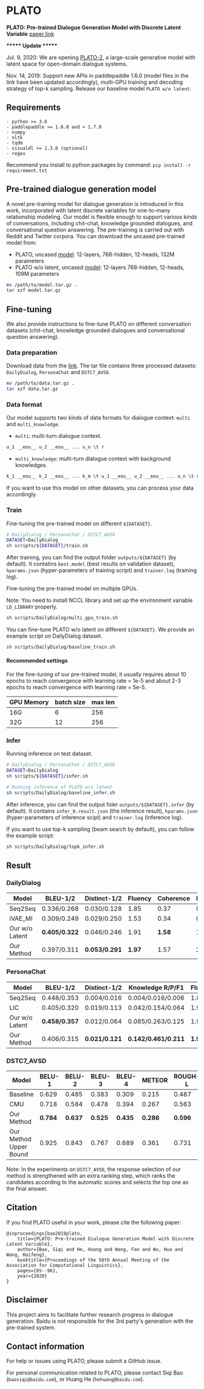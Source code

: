 # PLATO
**PLATO: Pre-trained Dialogue Generation Model with Discrete Latent Variable**
[paper link](https://www.aclweb.org/anthology/2020.acl-main.9.pdf)

**\*\*\*\*\* Update \*\*\*\*\***

Jul. 9, 2020: We are opening [PLATO-2](https://github.com/PaddlePaddle/Knover/tree/master/plato-2), a large-scale generative model with latent space for open-domain dialogue systems.

Nov. 14, 2019: Support new APIs in paddlepaddle 1.6.0 (model files in the link have been updated accordingly), multi-GPU training and decoding strategy of top-k sampling. Release our baseline model `PLATO w/o latent`.

## Requirements
```
- python >= 3.6
- paddlepaddle >= 1.6.0 and < 1.7.0
- numpy
- nltk
- tqdm
- visualdl >= 1.3.0 (optional)
- regex
```
Recommend you install to python packages by command: `pip install -r requirement.txt`

## Pre-trained dialogue generation model
A novel pre-training model for dialogue generation is introduced in this work, incorporated with latent discrete variables for one-to-many relationship modeling. Our model is flexible enough to support various kinds of conversations, including chit-chat, knowledge grounded dialogues, and conversational question answering. The pre-training is carried out with Reddit and Twitter corpora. You can download the uncased pre-trained model from:
* PLATO, uncased [model](https://baidu-nlp.bj.bcebos.com/PLATO/model.tar.gz): 12-layers, 768-hidden, 12-heads, 132M parameters
* PLATO w/o latent, uncased [model](https://baidu-nlp.bj.bcebos.com/PLATO/model-baseline.tar.gz): 12-layers 768-hidden, 12-heads, 109M parameters

```bash
mv /path/to/model.tar.gz .
tar xzf model.tar.gz
```

## Fine-tuning
We also provide instructions to fine-tune PLATO on different conversation datasets (chit-chat, knowledge grounded dialogues and conversational question answering).

### Data preparation
Download data from the [link](https://baidu-nlp.bj.bcebos.com/PLATO/data.tar.gz).
The tar file contains three processed datasets: `DailyDialog`, `PersonaChat` and `DSTC7_AVSD`.
```bash
mv /path/to/data.tar.gz .
tar xzf data.tar.gz
```

### Data format
Our model supports two kinds of data formats for dialogue context: `multi` and `multi_knowledge`.
* `multi`: multi-turn dialogue context.
```txt
u_1 __eou__ u_2 __eou__ ... u_n \t r
```
* `multi_knowledge`: multi-turn dialogue context with background knowledges.
```txt
k_1 __eou__ k_2 __eou__ ... k_m \t u_1 __eou__ u_2 __eou__ ... u_n \t r
```

If you want to use this model on other datasets, you can process your data accordingly.

### Train
Fine-tuning the pre-trained model on different `${DATASET}`.
```bash
# DailyDialog / PersonaChat / DSTC7_AVSD
DATASET=DailyDialog
sh scripts/${DATASET}/train.sh
```
After training, you can find the output folder `outputs/${DATASET}` (by default). It contatins `best.model` (best results on validation dataset), `hparams.json` (hyper-parameters of training script) and `trainer.log` (training log).


Fine-tuning the pre-trained model on multiple GPUs.

Note: You need to install NCCL library and set up the environment variable `LD_LIBRARY` properly.
```bash
sh scripts/DailyDialog/multi_gpu_train.sh
```

You can fine-tune PLATO w/o latent on different `${DATASET}`. We provide an example script on DailyDialog dataset.
```bash
sh scripts/DailyDialog/baseline_train.sh
```

#### Recommended settings

For the fine-tuning of our pre-trained model, it usually requires about 10 epochs to reach convergence with learning rate = 1e-5 and about 2-3 epochs to reach convergence with learning rate = 5e-5.

GPU Memory | batch size | max len
------|------|------
16G | 6 | 256
32G | 12 | 256

### Infer
Running inference on test dataset.
```bash
# DailyDialog / PersonaChat / DSTC7_AVSD
DATASET=DailyDialog
sh scripts/${DATASET}/infer.sh

# Running inference of PLATO w/o latent
sh scripts/DailyDialog/baseline_infer.sh
```
After inference, you can find the output foler `outputs/${DATASET}.infer` (by default). It contains `infer_0.result.json` (the inference result), `hparams.json` (hyper-parameters of inference scipt) and `trainer.log` (inference log).

If you want to use top-k sampling (beam search by default), you can follow the example script:
```bash
sh scripts/DailyDialog/topk_infer.sh
```

## Result

### DailyDialog
Model | BLEU-1/2 | Distinct-1/2 | Fluency | Coherence | Informativeness | Overall
------|------|------|------|------|------|-------
Seq2Seq | 0.336/0.268 | 0.030/0.128 | 1.85 | 0.37 | 0.44 | 0.33
iVAE_MI | 0.309/0.249 | 0.029/0.250 | 1.53 | 0.34 | 0.59 | 0.30
Our w/o Latent | **0.405/0.322** | 0.046/0.246 | 1.91 | **1.58** | 1.03 | 1.44
Our Method | 0.397/0.311 | **0.053/0.291** | **1.97** | 1.57 | **1.23** | **1.48**

### PersonaChat
Model | BLEU-1/2 | Distinct-1/2 | Knowledge R/P/F1 | Fluency | Coherence | Informativeness | Overall
------|------|------|------|------|------|-------|-------
Seq2Seq | 0.448/0.353 | 0.004/0.016 | 0.004/0.016/0.006 | 1.82 | 0.37 | 0.85 | 0.34
LIC | 0.405/0.320 | 0.019/0.113 | 0.042/0.154/0.064 | 1.95 | 1.34 | 1.09 | 1.29
Our w/o Latent | **0.458/0.357** | 0.012/0.064 | 0.085/0.263/0.125 | 1.98 | 1.36 | 1.04 | 1.30
Our Method | 0.406/0.315 | **0.021/0.121** | **0.142/0.461/0.211** | **1.99** | **1.51** | **1.70** | **1.50**

### DSTC7_AVSD
Model | BELU-1 | BELU-2 | BLEU-3 | BLEU-4 | METEOR | ROUGH-L | CIDEr
------|------|------|------|------|------|-------|-------
Baseline | 0.629 | 0.485 | 0.383 | 0.309 | 0.215 | 0.487 | 0.746
CMU | 0.718 | 0.584 | 0.478 | 0.394 | 0.267 | 0.563 | 1.094
Our Method | **0.784** | **0.637** | **0.525** | **0.435** | **0.286** | **0.596** | **1.209**
Our Method Upper Bound | 0.925 | 0.843 | 0.767 | 0.689 | 0.361 | 0.731 | 1.716

Note: In the experiments on `DSTC7_AVSD`, the response selection of our method is strengthened with an extra ranking step, which ranks the candidates according to the automatic scores and selects the top one as the final answer.

## Citation
If you find PLATO useful in your work, please cite the following paper:
```
@inproceedings{bao2019plato,
    title={PLATO: Pre-trained Dialogue Generation Model with Discrete Latent Variable},
    author={Bao, Siqi and He, Huang and Wang, Fan and Wu, Hua and Wang, Haifeng},
    booktitle={Proceedings of the 58th Annual Meeting of the Association for Computational Linguistics},
    pages={85--96},
    year={2020}
}
```

## Disclaimer
This project aims to facilitate further research progress in dialogue generation. Baidu is not responsible for the 3rd party's generation with the pre-trained system.

## Contact information
For help or issues using PLATO, please submit a GitHub issue.

For personal communication related to PLATO, please contact Siqi Bao (`baosiqi@baidu.com`), or Huang He (`hehuang@baidu.com`).

